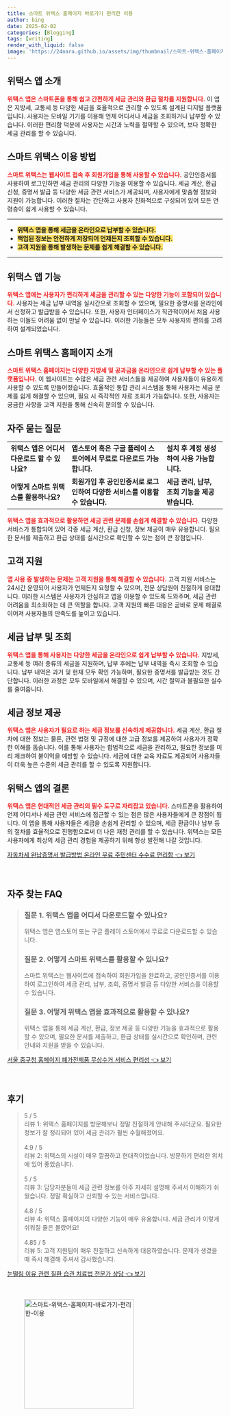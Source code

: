 ```yaml
---
title: 스마트 위택스 홈페이지 바로가기 편리한 이용
author: bing
date: 2025-02-02
categories: [Blogging]
tags: [writing]
render_with_liquid: false
image: 'https://24nara.github.io/assets/img/thumbnail/스마트-위택스-홈페이지-바로가기-편리한-이용.webp'
---
```



<h2 id='위택스_앱_소개'>위택스 앱 소개</h2>

<p><b><span style="color: #ee2323;">위택스 앱은 스마트폰을 통해 쉽고 간편하게 세금 관리와 환급 절차를 지원합니다.</span></b> 이 앱은 지방세, 교통세 등 다양한 세금을 효율적으로 관리할 수 있도록 설계된 디지털 플랫폼입니다. 사용자는 모바일 기기를 이용해 언제 어디서나 세금을 조회하거나 납부할 수 있습니다. 이러한 편리함 덕분에 사용자는 시간과 노력을 절약할 수 있으며, 보다 정확한 세금 관리를 할 수 있습니다.</p>

<h2 id='스마트_위택스_이용_방법'>스마트 위택스 이용 방법</h2>

<p><b><span style="color: #ee2323;">스마트 위택스는 웹사이트 접속 후 회원가입을 통해 사용할 수 있습니다.</span></b> 공인인증서를 사용하여 로그인하면 세금 관리의 다양한 기능을 이용할 수 있습니다. 세금 계산, 환급 신청, 증명서 발급 등 다양한 세금 관련 서비스가 제공되며, 사용자에게 맞춤형 정보와 지원이 가능합니다. 이러한 절차는 간단하고 사용자 친화적으로 구성되어 있어 모든 연령층이 쉽게 사용할 수 있습니다.</p>

<hr />

<ul>
    <li><b><span style="background-color: #ffe066;">위택스 앱을 통해 세금을 온라인으로 납부할 수 있습니다.</span></b></li>
    <li><b><span style="background-color: #ffe066;">백업된 정보는 안전하게 저장되어 언제든지 조회할 수 있습니다.</span></b></li>
    <li><b><span style="background-color: #ffe066;">고객 지원을 통해 발생하는 문제를 쉽게 해결할 수 있습니다.</span></b></li>
</ul>

<hr />

<h2 id='위택스_앱_기능'>위택스 앱 기능</h2>

<p><b><span style="color: #ee2323;">위택스 앱에는 사용자가 편리하게 세금을 관리할 수 있는 다양한 기능이 포함되어 있습니다.</span></b> 사용자는 세금 납부 내역을 실시간으로 조회할 수 있으며, 필요한 증명서를 온라인에서 신청하고 발급받을 수 있습니다. 또한, 사용자 인터페이스가 직관적이어서 처음 사용하는 이들도 어려움 없이 만날 수 있습니다. 이러한 기능들은 모두 사용자의 편의를 고려하여 설계되었습니다.</p>

<h2 id='스마트_위택스_홈페이지_소개'>스마트 위택스 홈페이지 소개</h2>

<p><b><span style="color: #ee2323;">스마트 위택스 홈페이지는 다양한 지방세 및 공과금을 온라인으로 쉽게 납부할 수 있는 플랫폼입니다.</span></b> 이 웹사이트는 수많은 세금 관련 서비스들을 제공하여 사용자들이 유용하게 사용할 수 있도록 만들어졌습니다. 효율적인 통합 관리 시스템을 통해 사용자는 세금 문제를 쉽게 해결할 수 있으며, 필요 시 즉각적인 자료 조회가 가능합니다. 또한, 사용자는 궁금한 사항을 고객 지원을 통해 신속히 문의할 수 있습니다.</p>

<h2 id='자주_묻는_질문'>자주 묻는 질문</h2>

<table>
    <tr>
        <td><b>위택스 앱은 어디서 다운로드 할 수 있나요?</b></td>
        <td><b>앱스토어 혹은 구글 플레이 스토어에서 무료로 다운로드 가능합니다.</b></td>
        <td><b>설치 후 계정 생성하여 사용 가능합니다.</b></td>
    </tr>
    <tr>
        <td><b>어떻게 스마트 위택스를 활용하나요?</b></td>
        <td><b>회원가입 후 공인인증서로 로그인하여 다양한 서비스를 이용할 수 있습니다.</b></td>
        <td><b>세금 관리, 납부, 조회 기능을 제공받습니다.</b></td>
    </tr>
</table>

<p><b><span style="color: #ee2323;">위택스 앱을 효과적으로 활용하면 세금 관련 문제를 손쉽게 해결할 수 있습니다.</span></b> 다양한 서비스가 통합되어 있어 각종 세금 계산, 환급 신청, 정보 제공이 매우 유용합니다. 필요한 문서를 제출하고 환급 상태를 실시간으로 확인할 수 있는 점이 큰 장점입니다.</p>

<h2 id='고객_지원'>고객 지원</h2>

<p><b><span style="color: #ee2323;">앱 사용 중 발생하는 문제는 고객 지원을 통해 해결할 수 있습니다.</span></b> 고객 지원 서비스는 24시간 운영되어 사용자가 언제든지 요청할 수 있으며, 전문 상담원이 친절하게 응대합니다. 이러한 시스템은 사용자가 안심하고 앱을 이용할 수 있도록 도와주며, 세금 관련 어려움을 최소화하는 데 큰 역할을 합니다. 고객 지원의 빠른 대응은 곧바로 문제 해결로 이어져 사용자들의 만족도를 높이고 있습니다.</p>

<h2 id='세금_납부_및_조회'>세금 납부 및 조회</h2>

<p><b><span style="color: #ee2323;">위택스 앱을 통해 사용자는 다양한 세금을 온라인으로 쉽게 납부할 수 있습니다.</span></b> 지방세, 교통세 등 여러 종류의 세금을 지원하며, 납부 후에는 납부 내역을 즉시 조회할 수 있습니다. 납부 내역은 과거 및 현재 모두 확인 가능하며, 필요한 증명서를 발급받는 것도 간단합니다. 이러한 과정은 모두 모바일에서 해결할 수 있으며, 시간 절약과 불필요한 실수를 줄여줍니다.</p>

<h2 id='세금_정보_제공'>세금 정보 제공</h2>

<p><b><span style="color: #ee2323;">위택스 앱은 사용자가 필요로 하는 세금 정보를 신속하게 제공합니다.</span></b> 세금 계산, 환급 절차에 대한 정보는 물론, 관련 법령 및 규정에 대한 고급 정보를 제공하여 사용자가 정확한 이해를 돕습니다. 이를 통해 사용자는 합법적으로 세금을 관리하고, 필요한 정보를 미리 체크하여 불이익을 예방할 수 있습니다. 세금에 대한 교육 자료도 제공되어 사용자들이 더욱 높은 수준의 세금 관리를 할 수 있도록 지원합니다.</p>

<h2 id='위택스_앱의_결론'>위택스 앱의 결론</h2>

<p><b><span style="color: #ee2323;">위택스 앱은 현대적인 세금 관리의 필수 도구로 자리잡고 있습니다.</span></b> 스마트폰을 활용하여 언제 어디서나 세금 관련 서비스에 접근할 수 있는 점은 많은 사용자들에게 큰 장점이 됩니다. 이 앱을 통해 사용자들은 세금을 손쉽게 관리할 수 있으며, 세금 환급이나 납부 등의 절차를 효율적으로 진행함으로써 더 나은 재정 관리를 할 수 있습니다. 위택스는 모든 사용자에게 최상의 세금 관리 경험을 제공하기 위해 항상 발전해 나갈 것입니다.</p>


<p><a class="click-button" title="자동차세 완납증명서 발급방법 온라인 무료 주민센터 수수료 편리함" href="https://24nara.github.io/posts/%EC%9E%90%EB%8F%99%EC%B0%A8%EC%84%B8-%EC%99%84%EB%82%A9%EC%A6%9D%EB%AA%85%EC%84%9C-%EB%B0%9C%EA%B8%89%EB%B0%A9%EB%B2%95-%EC%98%A8%EB%9D%BC%EC%9D%B8-%EB%AC%B4%EB%A3%8C-%EC%A3%BC%EB%AF%BC%EC%84%BC%ED%84%B0-%EC%88%98%EC%88%98%EB%A3%8C-%ED%8E%B8%EB%A6%AC%ED%95%A8/" rel="dofollow">자동차세 완납증명서 발급방법 온라인 무료 주민센터 수수료 편리함 👈 보기</a></p><br>
<h2 id='자주_찾는_FAQ'>자주 찾는 FAQ</h2>
<div itemscope="" itemtype="https://schema.org/FAQPage">
<blockquote>
<div itemscope="" itemprop="mainEntity" itemtype="https://schema.org/Question">
<h3 itemprop="name">질문 1. 위택스 앱을 어디서 다운로드할 수 있나요?</h3>
<div itemscope="" itemprop="acceptedAnswer" itemtype="https://schema.org/Answer">
<span itemprop="text">
<p>위택스 앱은 앱스토어 또는 구글 플레이 스토어에서 무료로 다운로드할 수 있습니다.</p>
</span>
</div>
</div>
<div itemscope="" itemprop="mainEntity" itemtype="https://schema.org/Question">
<h3 itemprop="name">질문 2. 어떻게 스마트 위택스를 활용할 수 있나요?</h3>
<div itemscope="" itemprop="acceptedAnswer" itemtype="https://schema.org/Answer">
<span itemprop="text">
<p>스마트 위택스는 웹사이트에 접속하여 회원가입을 완료하고, 공인인증서를 이용하여 로그인하여 세금 관리, 납부, 조회, 증명서 발급 등 다양한 서비스를 이용할 수 있습니다.</p>
</span>
</div>
</div>
<div itemscope="" itemprop="mainEntity" itemtype="https://schema.org/Question">
<h3 itemprop="name">질문 3. 어떻게 위택스 앱을 효과적으로 활용할 수 있나요?</h3>
<div itemscope="" itemprop="acceptedAnswer" itemtype="https://schema.org/Answer">
<span itemprop="text">
<p>위택스 앱을 통해 세금 계산, 환급, 정보 제공 등 다양한 기능을 효과적으로 활용할 수 있으며, 필요한 문서를 제출하고, 환급 상태를 실시간으로 확인하며, 관련 안내와 지원을 받을 수 있습니다.</p>
</span>
</div>
</div>
</blockquote>
</div>
<p><a class="click-button" title="서울 중구청 홈페이지 폐가전제품 무상수거 서비스 편리성" href="https://24nara.github.io/posts/%EC%84%9C%EC%9A%B8-%EC%A4%91%EA%B5%AC%EC%B2%AD-%ED%99%88%ED%8E%98%EC%9D%B4%EC%A7%80-%ED%8F%90%EA%B0%80%EC%A0%84%EC%A0%9C%ED%92%88-%EB%AC%B4%EC%83%81%EC%88%98%EA%B1%B0-%EC%84%9C%EB%B9%84%EC%8A%A4-%ED%8E%B8%EB%A6%AC%EC%84%B1/" rel="dofollow">서울 중구청 홈페이지 폐가전제품 무상수거 서비스 편리성 👈 보기</a></p><br>
<h2 id='후기'>후기</h2>
<div itemscope itemtype="https://schema.org/Product">
  <blockquote>
  <div itemprop="review" itemscope itemtype="https://schema.org/Review">
      <div itemprop="reviewRating" itemscope itemtype="https://schema.org/Rating"> <span itemprop="ratingValue">5</span> / <span itemprop="bestRating">5</span> </div>
      <span itemprop="reviewBody">리뷰 1: 위택스 홈페이지를 방문해보니 정말 친절하게 안내해 주시더군요. 필요한 정보가 잘 정리되어 있어 세금 관리가 훨씬 수월해졌어요.</span>
  </div>
  <br>
  <div itemprop="review" itemscope itemtype="https://schema.org/Review">
      <div itemprop="reviewRating" itemscope itemtype="https://schema.org/Rating"> <span itemprop="ratingValue">4.9</span> / <span itemprop="bestRating">5</span> </div>
      <span itemprop="reviewBody">리뷰 2: 위택스의 시설이 매우 깔끔하고 현대적이었습니다. 방문하기 편리한 위치에 있어 좋았습니다.</span>
  </div>
  <br>
  <div itemprop="review" itemscope itemtype="https://schema.org/Review">
      <div itemprop="reviewRating" itemscope itemtype="https://schema.org/Rating"> <span itemprop="ratingValue">5</span> / <span itemprop="bestRating">5</span> </div>
      <span itemprop="reviewBody">리뷰 3: 담당자분들이 세금 관련 정보를 아주 자세히 설명해 주셔서 이해하기 쉬웠습니다. 정말 확실하고 신뢰할 수 있는 서비스입니다.</span>
  </div>
  <br>
  <div itemprop="review" itemscope itemtype="https://schema.org/Review">
      <div itemprop="reviewRating" itemscope itemtype="https://schema.org/Rating"> <span itemprop="ratingValue">4.8</span> / <span itemprop="bestRating">5</span> </div>
      <span itemprop="reviewBody">리뷰 4: 위택스 홈페이지의 다양한 기능이 매우 유용합니다. 세금 관리가 이렇게 쉬워질 줄은 몰랐어요!</span>
  </div>
  <br>
  <div itemprop="review" itemscope itemtype="https://schema.org/Review">
      <div itemprop="reviewRating" itemscope itemtype="https://schema.org/Rating"> <span itemprop="ratingValue">4.85</span> / <span itemprop="bestRating">5</span> </div>
      <span itemprop="reviewBody">리뷰 5: 고객 지원팀이 매우 친절하고 신속하게 대응하였습니다. 문제가 생겼을 때 즉시 해결해 주셔서 감사했습니다.</span>
  </div>
  </blockquote>
</div>
<p><a class="click-button" title="눈떨림 이유 관련 질환 습관 치료법 전문가 상담" href="https://24nara.github.io/posts/%EB%88%88%EB%96%A8%EB%A6%BC-%EC%9D%B4%EC%9C%A0-%EA%B4%80%EB%A0%A8-%EC%A7%88%ED%99%98-%EC%8A%B5%EA%B4%80-%EC%B9%98%EB%A3%8C%EB%B2%95-%EC%A0%84%EB%AC%B8%EA%B0%80-%EC%83%81%EB%8B%B4/" rel="dofollow">눈떨림 이유 관련 질환 습관 치료법 전문가 상담 👈 보기</a></p><br>
<figure class="image"><img src="https://24nara.github.io/assets/img/thumbnail/스마트-위택스-홈페이지-바로가기-편리한-이용.webp" alt="스마트-위택스-홈페이지-바로가기-편리한-이용" width="256" height="256"></figure>